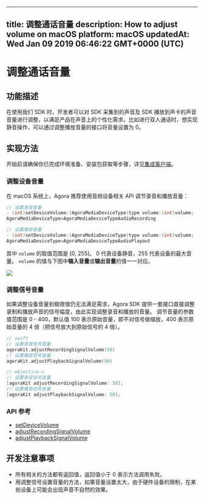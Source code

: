 
---
title: 调整通话音量
description: How to adjust volume on macOS
platform: macOS
updatedAt: Wed Jan 09 2019 06:46:22 GMT+0000 (UTC)
---
# 调整通话音量
## 功能描述

 在使用我们 SDK 时，开发者可以对 SDK 采集到的声音及 SDK 播放到声卡的声音音量进行调整，以满足产品在声音上的个性化需求。比如进行双人通话时，想实现静音操作，可以通过调整播放音量的接口将音量设置为 0。



## 实现方法

开始前请确保你已完成环境准备、安装包获取等步骤，详见[集成客户端](../../cn/Interactive%20Broadcast/mac_video.md)。

### 调整设备音量

在 macOS 系统上，Agora 推荐使用音频设备相关 API 调节录音和播放音量：

```objective-c
// 设置录音音量
- (int)setDeviceVolume:(AgoraMediaDeviceType)type volume:(int)volume;
AgoraMediaDeviceType=AgoraMediaDeviceTypeAudioRecording

// 设置播放音量
- (int)setDeviceVolume:(AgoraMediaDeviceType)type volume:(int)volume;
AgoraMediaDeviceType=AgoraMediaDeviceTypeAudioPlayout
```

其中 `volume` 的取值范围是 [0, 255]。 0 代表设备静音，255 代表设备的最大音量。
`volume` 的值与下图中**输入音量**或**输出音量**的值一一对应。

![](https://web-cdn.agora.io/docs-files/1542772979683)

### 调整信号音量

如果调整设备音量到极限值仍无法满足需求，Agora SDK 提供一套接口直接调整录制和播放声音的信号幅度，由此实现调整录音和播放的音量。
调节音量的参数值范围是 0 - 400，默认值 100 表示原始音量，即不对信号做缩放，400 表示原始音量的 4 倍（把信号放大到原始信号的 4 倍）。

```swift
// swift
// 设置录音信号音量
agoraKit.adjustRecordingSignalVolume(50)
// 设置播放信号音量
agoraKit.adjustPlaybackSignalVolume(50)
```

```objective-c
// objective-c
// 设置录音信号音量
[agoraKit adjustRecordingSignalVolume: 50];
// 设置播放信号音量
[agoraKit adjustPlaybackSignalVolume: 50];
```

### API 参考

- [setDeviceVolume](https://docs.agora.io/cn/Interactive%20Broadcast/API%20Reference/oc/Classes/AgoraRtcEngineKit.html#//api/name/setDeviceVolume:volume:)
- [adjustRecordingSignalVolume](https://docs.agora.io/cn/Interactive%20Broadcast/API%20Reference/oc/Classes/AgoraRtcEngineKit.html#//api/name/adjustRecordingSignalVolume:)
- [adjustPlaybackSignalVolume](https://docs.agora.io/cn/Interactive%20Broadcast/API%20Reference/oc/Classes/AgoraRtcEngineKit.html#//api/name/adjustPlaybackSignalVolume:)

## 开发注意事项

- 所有相关的方法都有返回值，返回值小于 0 表示方法调用失败。
- 用调整信号设置音量的方法，如果音量设置太大，由于硬件设备的限制，在某些设备上可能会出现声音不自然的效果。
